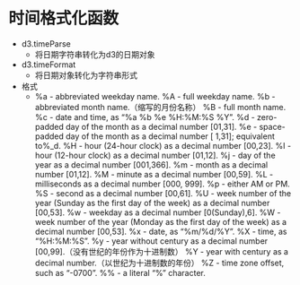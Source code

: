 # 时间格式化函数

- d3.timeParse
  - 将日期字符串转化为d3的日期对象
- d3.timeFormat
  - 将日期对象转化为字符串形式
- 格式
  - %a - abbreviated weekday name.
    %A - full weekday name.
    %b - abbreviated month name.（缩写的月份名称）
    %B - full month name.
    %c - date and time, as “%a %b %e %H:%M:%S %Y”.
    %d - zero-padded day of the month as a decimal number [01,31].
    %e - space-padded day of the month as a decimal number [ 1,31]; equivalent to%_d.
    %H - hour (24-hour clock) as a decimal number [00,23].
    %I - hour (12-hour clock) as a decimal number [01,12].
    %j - day of the year as a decimal number [001,366].
    %m - month as a decimal number [01,12].
    %M - minute as a decimal number [00,59].
    %L - milliseconds as a decimal number [000, 999].
    %p - either AM or PM.
    %S - second as a decimal number [00,61].
    %U - week number of the year (Sunday as the first day of the week) as a decimal number [00,53].
    %w - weekday as a decimal number [0(Sunday),6].
    %W - week number of the year (Monday as the first day of the week) as a decimal number [00,53].
    %x - date, as “%m/%d/%Y”.
    %X - time, as “%H:%M:%S”.
    %y - year without century as a decimal number [00,99].（没有世纪的年份作为十进制数）
    %Y - year with century as a decimal number.（以世纪为十进制数的年份）
    %Z - time zone offset, such as “-0700”.
    %% - a literal “%” character.
